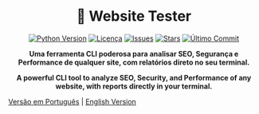 <div align="center">

# 🚀 Website Tester

[![Python Version](https://img.shields.io/badge/Python-3.9+-blue?style=for-the-badge&logo=python)](https://www.python.org/)
[![Licença](https://img.shields.io/github/license/vitinnsz/Website-Tester?style=for-the-badge&color=green)](https://github.com/vitinnsz/Website-Tester/main/LICENSE)
[![Issues](https://img.shields.io/github/issues/vitinnsz/Website-Tester?style=for-the-badge&color=orange)](https://github.com/vitinnsz/Website-Tester/issues)
[![Stars](https://img.shields.io/github/stars/vitinnsz/Website-Tester?style=for-the-badge)](https://github.com/vitinnsz/Website-Tester/stargazers)
[![Último Commit](https://img.shields.io/github/last-commit/vitinnsz/Website-Tester?style=for-the-badge&color=blueviolet)](https://github.com/vitinnsz/Website-Tester/commits/main)

**Uma ferramenta CLI poderosa para analisar SEO, Segurança e Performance de qualquer site, com relatórios direto no seu terminal.**

**A powerful CLI tool to analyze SEO, Security, and Performance of any website, with reports directly in your terminal.**


</div>

[Versão em Português](./README.pt-br.md) | [English Version](./README.en-us.md)